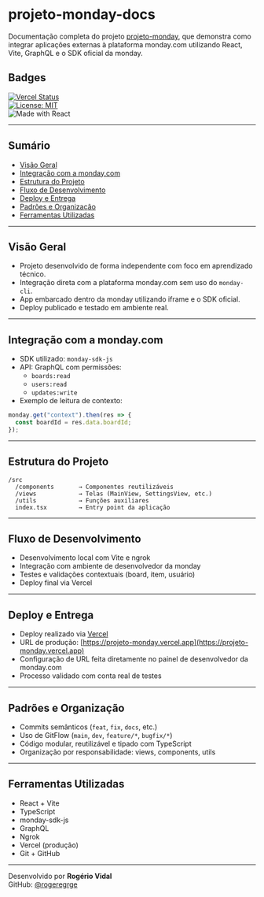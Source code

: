 # projeto-monday-docs

Documentação completa do projeto [projeto-monday](https://github.com/rogeregrge/projeto-monday), que demonstra como integrar aplicações externas à plataforma monday.com utilizando React, Vite, GraphQL e o SDK oficial da monday.

## Badges

[![Vercel Status](https://vercel.com/api/shield/projeto-monday)](https://projeto-monday.vercel.app)  
[![License: MIT](https://img.shields.io/badge/license-MIT-blue.svg)](LICENSE)  
![Made with React](https://img.shields.io/badge/made%20with-react-61DAFB?logo=react&logoColor=white)

---

## Sumário

- [Visão Geral](#visão-geral)
- [Integração com a monday.com](#integração-com-a-mondaycom)
- [Estrutura do Projeto](#estrutura-do-projeto)
- [Fluxo de Desenvolvimento](#fluxo-de-desenvolvimento)
- [Deploy e Entrega](#deploy-e-entrega)
- [Padrões e Organização](#padrões-e-organização)
- [Ferramentas Utilizadas](#ferramentas-utilizadas)

---

## Visão Geral

- Projeto desenvolvido de forma independente com foco em aprendizado técnico.
- Integração direta com a plataforma monday.com sem uso do `monday-cli`.
- App embarcado dentro da monday utilizando iframe e o SDK oficial.
- Deploy publicado e testado em ambiente real.

---

## Integração com a monday.com

- SDK utilizado: `monday-sdk-js`
- API: GraphQL com permissões:
  - `boards:read`
  - `users:read`
  - `updates:write`
- Exemplo de leitura de contexto:
```ts
monday.get("context").then(res => {
  const boardId = res.data.boardId;
});
```

---

## Estrutura do Projeto

```
/src
  /components       → Componentes reutilizáveis
  /views            → Telas (MainView, SettingsView, etc.)
  /utils            → Funções auxiliares
  index.tsx         → Entry point da aplicação
```

---

## Fluxo de Desenvolvimento

- Desenvolvimento local com Vite e ngrok
- Integração com ambiente de desenvolvedor da monday
- Testes e validações contextuais (board, item, usuário)
- Deploy final via Vercel

---

## Deploy e Entrega

- Deploy realizado via [Vercel](https://vercel.com)
- URL de produção: [https://projeto-monday.vercel.app](https://projeto-monday.vercel.app)
- Configuração de URL feita diretamente no painel de desenvolvedor da monday.com
- Processo validado com conta real de testes

---

## Padrões e Organização

- Commits semânticos (`feat`, `fix`, `docs`, etc.)
- Uso de GitFlow (`main`, `dev`, `feature/*`, `bugfix/*`)
- Código modular, reutilizável e tipado com TypeScript
- Organização por responsabilidade: views, components, utils

---

## Ferramentas Utilizadas

- React + Vite
- TypeScript
- monday-sdk-js
- GraphQL
- Ngrok
- Vercel (produção)
- Git + GitHub

---

Desenvolvido por **Rogério Vidal**  
GitHub: [@rogeregrge](https://github.com/rogeregrge)
